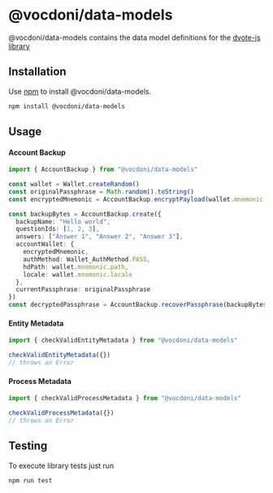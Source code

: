 # @vocdoni/data-models

@vocdoni/data-models contains the data model definitions for the [dvote-js library](https://github.com/vocdoni/dvote-js/)

## Installation

Use [npm](https://www.npmjs.com/) to install @vocdoni/data-models.

```bash
npm install @vocdoni/data-models
```

## Usage

#### Account Backup

```ts
import { AccountBackup } from "@vocdoni/data-models"

const wallet = Wallet.createRandom()
const originalPassphrase = Math.random().toString()
const encryptedMnemonic = AccountBackup.encryptPayload(wallet.mnemonic.phrase, originalPassphrase)

const backupBytes = AccountBackup.create({
  backupName: "Hello world",
  questionIds: [1, 2, 3],
  answers: ["Answer 1", "Answer 2", "Answer 3"],
  accountWallet: {
    encryptedMnemonic,
    authMethod: Wallet_AuthMethod.PASS,
    hdPath: wallet.mnemonic.path,
    locale: wallet.mnemonic.locale
  },
  currentPassphrase: originalPassphrase
})
const decryptedPassphrase = AccountBackup.recoverPassphrase(backupBytes, ["Answer 1", "Answer 2", "Answer 3"])

```

#### Entity Metadata

```ts
import { checkValidEntityMetadata } from "@vocdoni/data-models"

checkValidEntityMetadata({})
// throws an Error
```

#### Process Metadata

```ts
import { checkValidProcessMetadata } from "@vocdoni/data-models"

checkValidProcessMetadata({})
// throws an Error
```

## Testing

To execute library tests just run

```bash
npm run test
```
